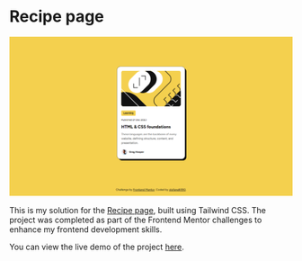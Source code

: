 # Recipe page

![Recipe page Screenshot](src/assets/screenshot.png)

This is my solution for the [Recipe page](https://www.frontendmentor.io/challenges/recipe-page-KiTsR8QQKm), built using Tailwind CSS. The project was completed as part of the Frontend Mentor challenges to enhance my frontend development skills.

You can view the live demo of the project [here](https://stefanelli990.github.io/blog-preview-card/).
